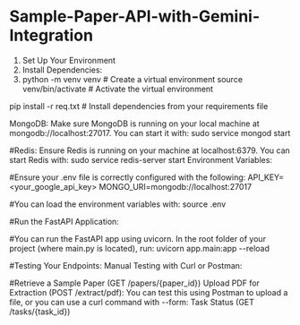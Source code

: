 # Sample-Paper-API-with-Gemini-Integration

1. Set Up Your Environment
2.  Install Dependencies:
3.  python -m venv venv  # Create a virtual environment
source venv/bin/activate  # Activate the virtual environment

pip install -r req.txt  # Install dependencies from your requirements file

 MongoDB:
 Make sure MongoDB is running on your local machine at mongodb://localhost:27017. You can start it with:
 sudo service mongod start

#Redis:
Ensure Redis is running on your machine at localhost:6379. You can start Redis with:
sudo service redis-server start
Environment Variables:

#Ensure your .env file is correctly configured with the following:
API_KEY=<your_google_api_key>
MONGO_URI=mongodb://localhost:27017

#You can load the environment variables with:
source .env

#Run the FastAPI Application:

#You can run the FastAPI app using uvicorn. In the root folder of your project (where main.py is located), run:
uvicorn app.main:app --reload

#Testing Your Endpoints:
Manual Testing with Curl or Postman:

#Retrieve a Sample Paper (GET /papers/{paper_id})
Upload PDF for Extraction (POST /extract/pdf): You can test this using Postman to upload a file, or you can use a curl command with --form:
Task Status (GET /tasks/{task_id})

